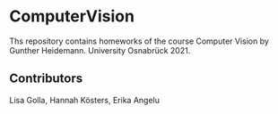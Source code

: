 # ComputerVision
Ths repository contains homeworks of the course Computer Vision by Gunther Heidemann. University Osnabrück 2021. 

## Contributors 
Lisa Golla, Hannah Kösters, Erika Angelu
